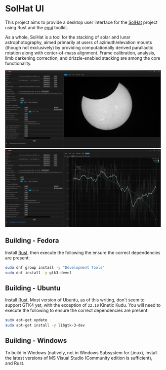 # SolHat UI

This project aims to provide a desktop user interface for the [SolHat](https://github.com/kmgill/solhat) project using Rust and the [egui](https://github.com/emilk/egui) toolkit. 

As a whole, SolHat is a tool for the stacking of solar and lunar astrophotography, aimed primarily at users of azimuth/elevation mounts (though not exclusively) by providing computationally derived parallactic rotation along with center-of-mass alignment. Frame calibration, analysis, limb darkening correction, and drizzle-enabled stacking are among the core functionality.

![Main Screen](assets/screenshot-1.jpg)
![Analysis](assets/screenshot-2.jpg)

## Building - Fedora
Install [Rust](rust-lang.org), then execute the following the ensure the correct dependencies are present:
```bash
sudo dnf group install -y "Development Tools"
sudo dnf install -y gtk3-devel
```

## Building - Ubuntu
Install [Rust](rust-lang.org). Most version of Ubuntu, as of this writing, don't seem to support GTK4 yet, with the exception of `22.10` Kinetic Kudu. 
You will need to execute the following to ensure the correct dependencies are present: 
```bash
sudo apt-get update 
sudo apt-get install -y libgtk-3-dev
```

## Building - Windows
To build in Windows (natively, not in Windows Subsystem for Linux), install the latest versions of MS Visual Studio (Community edition is sufficient), and Rust. 